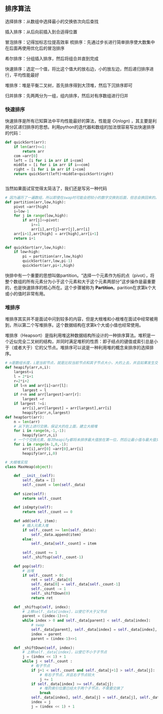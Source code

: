 ## 排序算法

选择排序：从数组中选择最小的交换依次向后查找 

插入排序：从后向前插入到合适得位置 

冒泡排序：记得加标志位提高效率 梳排序：先通过步长进行简单排序使大数集中在后面再使用优化后的冒泡排序 

希尔排序：分组插入排序，然后将组合并直到完成 

快速排序：选定一个值，将比这个值大的放右边，小的放左边，然后递归排序进行，平均性能最好 

堆排序：堆是平衡二叉树，首先排序得到大顶堆，然后下沉排序即可 

归并排序：先两两分为一组，组内排序，然后对有序数组进行归并

### 快速排序

快速排序是所有已知算法中平均性能最好的算法，性能是 $O(nlogn)$ ，其主要是利用分区递归排序的思想。利用python的迭代器和数组的加法很容易写出快速排序的代码：

~~~python
def quickSort(arr):
    if len(arr)<=1:
        return arr
    com =arr[0]
    left = [i for i in arr if i<com]
    middle = [i for i in arr if i==com]
    right = [i for i in arr if i>com]
    return quickSort(left)+middle+quickSort(right)
    
~~~

当然如果面试官觉得太简洁了，我们还是写另一种代码

~~~python
# 因为遍历了一遍数组，所以即使在swap时可能会把较小的数字交换到后面，但总会换回来的。
def partition(arr,low,high):
    pivot =arr[high]
    i=low-1
    for j in range(low,high):
        if arr[j]<=pivot:
            i+=1
            arr[i],arr[j]=arr[j],arr[i]
    arr[i+1],arr[high] = arr[high],arr[i+1]
    return i+1
            
def quickSort(arr,low,high):
    if low<high:
        pi = partition(arr,low,high)
        quickSort(arr,low,pi-1)
        quickSort(arr,pi+1,high)
~~~

快排中有一个重要的思想叫做partition。“选择一个元素作为标的点（pivot），将整个数组的所有元素分为小于这个元素和大于这个元素两部分”这步操作是最重要的，也是快速排序的核心所在。这个步骤被称为 **Partition**。parition在求第k个大或小的值时非常有用。

### 堆排序

堆排序其实并不是面试中问到较多的内容，但是大根堆和小根堆在面试中经常被用到，所以第二个写堆排序。这个数据结构在求第k个大或小值也经常使用。

堆排序（Heapsort）是指利用堆这种数据结构所设计的一种排序算法。堆积是一个近似完全二叉树的结构，并同时满足堆积的性质：即子结点的键值或索引总是小于（或者大于）它的父节点。堆排序可以说是一种利用堆的概念来排序的选择排序。

~~~python
# n是数组长度，i是当前节点，就是比较当前节点和其子节点大小，大的上去，并且如果发生交换，则继续向下交换
def heapify(arr,n,i):
    largest=i
    l = 2*i+1
    r=2*i+2
    if l<n and arr[i]<arr[l]:
        largest = l
    if r<n and arr[largest]<arr[r]:
        largest =r
    if largest !=i:
        arr[i],arr[largest] = arr[largest],arr[i]
        heapify(arr,n,largest)
def heapSort(arr):
    n = len(arr)
    # 从下到上进行交换，保证大的在上面，建立大根堆
    for i in range(n,-1,-1):
        heapify(arr,n,i)
    # 一个个交换元素，每次heapify都将未排序最大值放在第一位，然后让最小值与最大值交换位置
    for i in range(n-1,0,-1):
        arr[i],arr[0] =arr[0],arr[i]
        heapify(arr,i,0)
~~~

~~~python
# 大根堆实现
class MaxHeap(object):
 
    def __init__(self):
        self._data = []
        self._count = len(self._data)
 
    def size(self):
        return self._count
 
    def isEmpty(self):
        return self._count == 0
 
    def add(self, item):
        # 插入元素入堆
        if self._count >= len(self._data):
            self._data.append(item)
        else:
            self._data[self._count] = item
 
        self._count += 1
        self._shiftup(self._count-1)
 
    def pop(self):
        # 出堆
        if self._count > 0:
            ret = self._data[0]
            self._data[0] = self._data[self._count-1]
            self._count -= 1
            self._shiftDown(0)
            return ret
        
    def _shiftup(self, index):
        # 上移self._data[index]，以使它不大于父节点
        parent = (index-1)>>1
        while index > 0 and self._data[parent] < self._data[index]:
            # swap
            self._data[parent], self._data[index] = self._data[index], self._data[parent]
            index = parent
            parent = (index-1)>>1
 
    def _shiftDown(self, index):
        # 上移self._data[index]，以使它不小于子节点
        j = (index << 1) + 1
        while j < self._count :
            # 有子节点
            if j+1 < self._count and self._data[j+1] > self._data[j]:
                # 有右子节点，并且右子节点较大
                j += 1
            if self._data[index] >= self._data[j]:
                # 堆的索引位置已经大于两个子节点，不需要交换了
                break
            self._data[index], self._data[j] = self._data[j], self._data[index]
            index = j
            j = (index << 1) + 1

~~~






